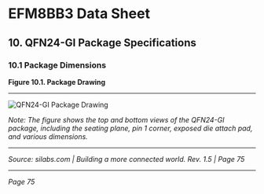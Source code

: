 # EFM8BB3 Data Sheet

## 10. QFN24-GI Package Specifications

### 10.1 Package Dimensions

**Figure 10.1. Package Drawing**

---

![QFN24-GI Package Drawing](attachment:QFN24-GI_Package_Drawing.png)

*Note: The figure shows the top and bottom views of the QFN24-GI package, including the seating plane, pin 1 corner, exposed die attach pad, and various dimensions.*

---

*Source: silabs.com | Building a more connected world. Rev. 1.5 | Page 75*

---

*Page 75*